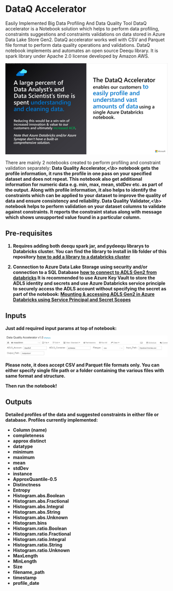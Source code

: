 # DataQ Accelerator
Easily Implemented Big Data Profiling And Data Quality Tool
DataQ accelerator is a Notebook solution which helps to perform data profiling, constraints suggestions and constraints validations on data stored in Azure Data Lake Store Gen2. DataQ accelerator works well with CSV and Parquet file format to perform data quality operations and validations. 
DataQ notebook implements and automates an open source Deequ library. It is spark library under Apache 2.0 license developed by Amazon AWS.

![summary](https://github.com/ashu1979/dataq_accelerator/blob/main/images/DataQ%20%20summary.jpg?raw=true)

There are mainly 2 notebooks created to perform profiling and constraint validation separately:
<b>Data Quality Accelerator,<\b> notebook gets the profile information, it runs the profile in one pass on your specified dataset and does not repeat. This notebook also get additional information for numeric data e.g. min, max, mean, stdDev etc. as part of the output. Along with profile information, it also helps to identify the constraints which can be applied to your dataset to improve the quality of data and ensure consistency and reliability. 
<b>Data Quality Validator,<\b> notebook helps to perform validation on your dataset columns to validate against constraints. It reports the constraint status along with message which shows unsupported value found in a particular column.

## Pre-requisites
1) Requires adding both deequ spark jar, and pydeequ librarys to Databricks cluster. You can find the library to install in lib folder of this repository
[how to add a library to a databricks cluster](https://docs.microsoft.com/en-us/azure/databricks/libraries/cluster-libraries)


2) Connection to Azure Data Lake Storage using security and/or connection to a SQL Database
[how to connect to ADLS Gen2 from databricks](https://docs.databricks.com/data/data-sources/azure/azure-datalake-gen2.html)
It is recommended to use Azure Key Vault to store the ADLS identity and secrets and use Azure Databricks service principle to securely access the ADLS account without specifying the secret as part of the notebook:
[Mounting & accessing ADLS Gen2 in Azure Databricks using Service Principal and Secret Scopes](https://towardsdatascience.com/mounting-accessing-adls-gen2-in-azure-databricks-using-service-principal-and-secret-scopes-96e5c3d6008b)


## Inputs
Just add required input params at top of notebook:

![Just add required input params at top of notebook](https://github.com/ashu1979/dataq_accelerator/blob/main/images/Inputs.jpg?raw=true)

Please note, it does accept CSV and Parquet file formats only. You can either specify single file path or a folder containing the various files with same format and structure.

Then run the notebook!

## Outputs
Detailed profiles of the data and suggested constraints in either file or database.
Profiles currently implemented:

 - Column (name)
 - completeness
 - approx distinct
 - datatype
 - minimum
 - maximum
 - mean
 - stdDev
 - instance
 - ApproxQuantile-0.5
 - Distinctness
 - Entropy
 - Histogram.abs.Boolean
 - Histogram.abs.Fractional
 - Histogram.abs.Integral
 - Histogram.abs.String
 - Histogram.abs.Unknown
 - Histogram.bins
 - Histogram.ratio.Boolean
 - Histogram.ratio.Fractional
 - Histogram.ratio.Integral
 - Histogram.ratio.String
 - Histogram.ratio.Unknown
 - MaxLength
 - MinLength
 - Size
 - filename_path
 - timestamp
 - profile_date

